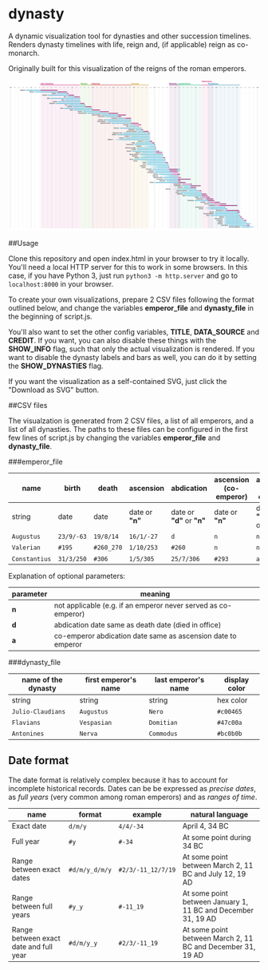 dynasty
=======

A dynamic visualization tool for dynasties and other succession timelines.
Renders dynasty timelines with life, reign and, (if applicable) reign as co-monarch.

Originally built for this visualization of the reigns of the roman emperors.

![Roman emperors](examples/rome.png)

##Usage

Clone this repository and open index.html in your browser to try it locally. You'll need a local HTTP server for this to work in some browsers. In this case, if you have Python 3, just run `python3 -m http.server` and go to `localhost:8000` in your browser.

To create your own visualizations, prepare 2 CSV files following the format outlined below, and change the variables **emperor_file** and **dynasty_file** in the beginning of script.js.

You'll also want to set the other config variables, **TITLE**, **DATA_SOURCE** and **CREDIT**. If you want, you can also disable these things with the **SHOW_INFO** flag, such that only the actual visualization is rendered. If you want to disable the dynasty labels and bars as well, you can do it by setting the **SHOW_DYNASTIES** flag.

If you want the visualization as a self-contained SVG, just click the "Download as SVG" button.

##CSV files

The visualzation is generated from 2 CSV files, a list of all emperors, and a list of all dynasties. The paths to these files can be configured in the first few lines of script.js by changing the variables **emperor_file** and **dynasty_file**.

###emperor_file

name | birth | death | ascension | abdication | ascension (co-emperor) | abdication (co-emperor)
-----|-------|-------|-----------|------------|------------------------|-----------------------
string | date | date | date or **"n"** | date or **"d"** or **"n"** | date or **"n"** | date or **"a"** or **"d"** or **"n"**
`Augustus` | `23/9/-63` | `19/8/14` | `16/1/-27` | `d` | `n` | `n`
`Valerian` | `#195` | `#260_270` | `1/10/253` | `#260` | `n` | `n`
`Constantius` | `31/3/250` | `#306` | `1/5/305` | `25/7/306` | `#293` | `a`


Explanation of optional parameters:

parameter | meaning
----------|--------
**n** | not applicable (e.g. if an emperor never served as co-emperor)
**d** | abdication date same as death date (died in office)
**a** | co-emperor abdication date same as ascension date to emperor

###dynasty_file

name of the dynasty | first emperor's name | last emperor's name | display color
--------------------|----------------------|---------------------|--------------
string | string | string | hex color
`Julio-Claudians` | `Augustus` | `Nero` | `#c00465`
`Flavians` | `Vespasian` | `Domitian` | `#47c00a`
`Antonines` | `Nerva` | `Commodus` | `#bc0b0b`

## Date format

The date format is relatively complex because it has to account for incomplete historical records. Dates can be be expressed as *precise dates*, as *full years* (very common among roman emperors) and as *ranges of time*.

name | format | example | natural language
-----|--------|---------|-----------------
Exact date | `d/m/y` | `4/4/-34` | April 4, 34 BC
Full year | `#y` | `#-34` | At some point during 34 BC
Range between exact dates | `#d/m/y_d/m/y` | `#2/3/-11_12/7/19` | At some point between March 2, 11 BC and July 12, 19 AD
Range between full years | `#y_y` | `#-11_19` | At some point between January 1, 11 BC and December 31, 19 AD
Range between exact date and full year | `#d/m/y_y` | `#2/3/-11_19` | At some point between March 2, 11 BC and December 31, 19 AD
